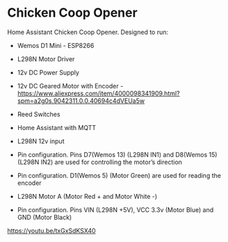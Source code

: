 # Chicken Coop Opener
Home Assistant Chicken Coop Opener. Designed to run:

- Wemos D1 Mini - ESP8266
- L298N Motor Driver
- 12v DC Power Supply
- 12v DC Geared Motor with Encoder - https://www.aliexpress.com/item/4000098341909.html?spm=a2g0s.9042311.0.0.40694c4dVEUa5w
- Reed Switches
- Home Assistant with MQTT

- L298N 12v input
- Pin configuration. Pins D7(Wemos 13) (L298N IN1) and D8(Wemos 15) (L298N IN2) are used for controlling the motor’s direction
- Pin configuration. D1(Wemos 5) (Motor Green) are used for reading the encoder
- L298N Motor A (Motor Red + and Motor White -)
- Pin configuration. Pins VIN (L298N +5V), VCC 3.3v (Motor Blue) and GND (Motor Black)

https://youtu.be/txGxSdKSX40
